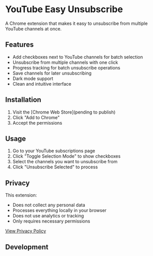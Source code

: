 # YouTube Easy Unsubscribe

A Chrome extension that makes it easy to unsubscribe from multiple YouTube channels at once.

## Features
- Add checkboxes next to YouTube channels for batch selection
- Unsubscribe from multiple channels with one click
- Progress tracking for batch unsubscribe operations
- Save channels for later unsubscribing
- Dark mode support
- Clean and intuitive interface

## Installation
1. Visit the [Chrome Web Store](pending to publish)
2. Click "Add to Chrome"
3. Accept the permissions

## Usage
1. Go to your YouTube subscriptions page
2. Click "Toggle Selection Mode" to show checkboxes
3. Select the channels you want to unsubscribe from
4. Click "Unsubscribe Selected" to process

## Privacy
This extension:
- Does not collect any personal data
- Processes everything locally in your browser
- Does not use analytics or tracking
- Only requires necessary permissions

[View Privacy Policy](https://[your-username].github.io/youtube-easy-unsubscribe/privacy-policy.html)

## Development